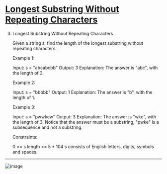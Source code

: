 # [Longest Substring Without Repeating Characters](https://leetcode.com/problems/longest-substring-without-repeating-characters)

3. Longest Substring Without Repeating Characters

    Given a string s, find the length of the longest substring without repeating characters.

    Example 1:

    Input: s = "abcabcbb"
    Output: 3
    Explanation: The answer is "abc", with the length of 3.

    Example 2:

    Input: s = "bbbbb"
    Output: 1
    Explanation: The answer is "b", with the length of 1.

    Example 3:

    Input: s = "pwwkew"
    Output: 3
    Explanation: The answer is "wke", with the length of 3.
    Notice that the answer must be a substring, "pwke" is a subsequence and not a substring.

    Constraints:

    0 <= s.length <= 5 * 104
    s consists of English letters, digits, symbols and spaces.
---
![image](https://github.com/user-attachments/assets/3d4f82ad-e10e-4761-8e21-5c3c4940d3a7)
